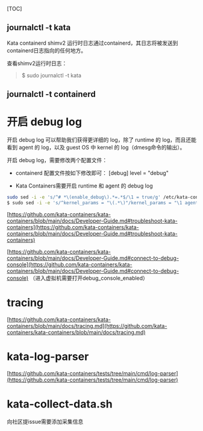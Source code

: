  [TOC]

## journalctl -t kata

Kata containerd shimv2 运行时日志通过containerd，其日志将被发送到containerd日志指向的任何地方。

查看shimv2运行时日志：

> $ sudo journalctl -t kata

## journalctl -t containerd



# 开启 debug log
开启 debug log 可以帮助我们获得更详细的 log，除了 runtime 的 log，而且还能看到 agent 的 log，以及 guest OS 中 kernel 的 log（dmesg命令的输出）。

开启 debug log，需要修改两个配置文件：

- containerd 配置文件按如下修改即可：
[debug]
  level = "debug"

- Kata Containers需要开启 runtime 和 agent 的 debug log
```bash
sudo sed -i -e 's/^# *\(enable_debug\).*=.*$/\1 = true/g' /etc/kata-containers/configuration.toml
$ sudo sed -i -e 's/^kernel_params = "\(.*\)"/kernel_params = "\1 agent.log=debug"/g' /etc/kata-containers/configuration.toml
```


[https://github.com/kata-containers/kata-containers/blob/main/docs/Developer-Guide.md#troubleshoot-kata-containers](https://github.com/kata-containers/kata-containers/blob/main/docs/Developer-Guide.md#troubleshoot-kata-containers)

[https://github.com/kata-containers/kata-containers/blob/main/docs/Developer-Guide.md#connect-to-debug-console](https://github.com/kata-containers/kata-containers/blob/main/docs/Developer-Guide.md#connect-to-debug-console)
（进入虚拟机需要打开debug_console_enabled）

# tracing

[https://github.com/kata-containers/kata-containers/blob/main/docs/tracing.md](https://github.com/kata-containers/kata-containers/blob/main/docs/tracing.md)

# kata-log-parser

[https://github.com/kata-containers/tests/tree/main/cmd/log-parser](https://github.com/kata-containers/tests/tree/main/cmd/log-parser)

# kata-collect-data.sh

向社区提issue需要添加采集信息

